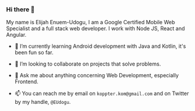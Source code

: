 ### Hi there 👋

My name is Elijah Enuem-Udogu, I am a Google Certified Mobile Web Specialist and a full stack web developer. I work with Node JS, React and Angular.

- 🌱 I’m currently learning Android development with Java and Kotlin, it's been fun so far.

- 👯 I’m looking to collaborate on projects that solve problems.

- 💬 Ask me about anything concerning Web Development, especially Frontend.

- 📫 You can reach me by email on `koppter.kom@gmail.com` and on Twitter by my handle, `@EUdogu`.

<!--
**elikeyz/elikeyz** is a ✨ _special_ ✨ repository because its `README.md` (this file) appears on your GitHub profile.

Here are some ideas to get you started:

- 🔭 I’m currently working on ...
- 🌱 I’m currently learning ...
- 👯 I’m looking to collaborate on ...
- 🤔 I’m looking for help with ...
- 💬 Ask me about ...
- 📫 How to reach me: ...
- 😄 Pronouns: ...
- ⚡ Fun fact: ...
-->
